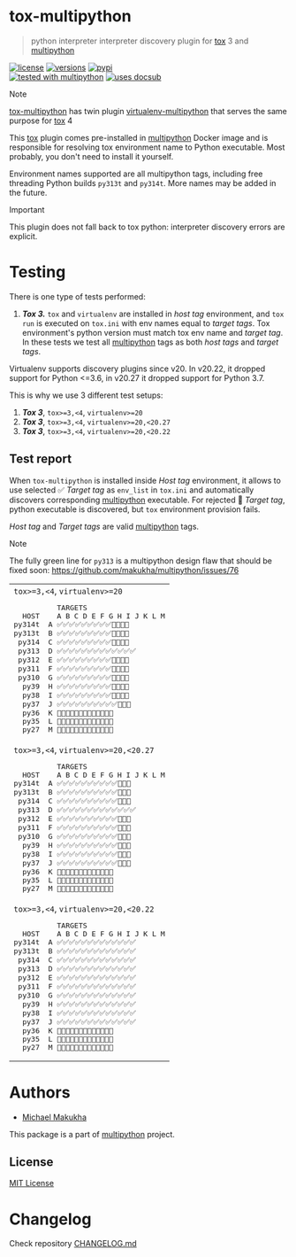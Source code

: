 # tox-multipython
> python interpreter interpreter discovery plugin for [tox](https://tox.wiki) 3 and [multipython](https://github.com/makukha/multipython)

[![license](https://img.shields.io/github/license/makukha/tox-multipython.svg)](https://github.com/makukha/tox-multipython/blob/main/LICENSE)
[![versions](https://img.shields.io/pypi/pyversions/tox-multipython.svg)](https://pypi.org/project/tox-multipython)
[![pypi](https://img.shields.io/pypi/v/tox-multipython.svg#v0.2.0)](https://pypi.python.org/pypi/tox-multipython)  
[![tested with multipython](https://img.shields.io/badge/tested_with-multipython-x)](https://github.com/makukha/multipython)
[![uses docsub](https://img.shields.io/badge/uses-docsub-royalblue)
](https://github.com/makukha/docsub)

> [!NOTE]
> [tox-multipython]() has twin plugin [virtualenv-multipython](https://github.com/makukha/virtualenv-multipython) that serves the same purpose for [tox](https://tox.wiki) 4

This [tox](https://tox.wiki) plugin comes pre-installed in [multipython](https://hub.docker.com/r/makukha/multipython) Docker image and is responsible for resolving tox environment name to Python executable. Most probably, you don't need to install it yourself.

Environment names supported are all multipython tags, including free threading Python builds `py313t` and `py314t`. More names may be added in the future.

> [!IMPORTANT]
> This plugin does not fall back to tox python: interpreter discovery errors are explicit.

# Testing

There is one type of tests performed:
1. ***Tox 3.*** `tox` and `virtualenv` are installed in *host tag* environment, and `tox run` is executed on `tox.ini` with env names equal to *target tags*. Tox environment's python version must match tox env name and *target tag*. In these tests we test all [multipython](https://github.com/makukha/multipython) tags as both *host tags* and *target tags*.

Virtualenv supports discovery plugins since v20. In v20.22, it dropped support for Python <=3.6, in v20.27 it dropped support for Python 3.7.

This is why we use 3 different test setups:

1. ***Tox 3***, `tox>=3,<4`, `virtualenv>=20`
1. ***Tox 3***, `tox>=3,<4`, `virtualenv>=20,<20.27`
1. ***Tox 3***, `tox>=3,<4`, `virtualenv>=20,<20.22`

## Test report

When `tox-multipython` is installed inside *Host tag* environment, it allows to use selected ✅ *Target tag* as `env_list` in `tox.ini` and automatically discovers corresponding [multipython](https://hub.docker.com/r/makukha/multipython) executable. For rejected 🚫 *Target tag*, python executable is discovered, but `tox` environment provision fails.

*Host tag* and *Target tags* are valid [multipython](https://hub.docker.com/r/makukha/multipython) tags.

> [!NOTE]
> The fully green line for `py313` is a multipython design flaw that should be fixed soon: https://github.com/makukha/multipython/issues/76

<table>
<tbody>

<tr>
<td>
<code>tox>=3,<4</code>, <code>virtualenv>=20</code>
<!-- docsub: begin -->
<!-- docsub: exec uv run python docsubfile.py pretty-report tox3_venv -->
<!-- docsub: lines after 1 upto -1 -->
<pre>
          TARGETS
  HOST    A B C D E F G H I J K L M
py314t  A ✅✅✅✅✅✅✅✅✅🚫🚫🚫🚫
py313t  B ✅✅✅✅✅✅✅✅✅🚫🚫🚫🚫
 py314  C ✅✅✅✅✅✅✅✅✅🚫🚫🚫🚫
 py313  D ✅✅✅✅✅✅✅✅✅✅✅✅✅
 py312  E ✅✅✅✅✅✅✅✅✅🚫🚫🚫🚫
 py311  F ✅✅✅✅✅✅✅✅✅🚫🚫🚫🚫
 py310  G ✅✅✅✅✅✅✅✅✅🚫🚫🚫🚫
  py39  H ✅✅✅✅✅✅✅✅✅🚫🚫🚫🚫
  py38  I ✅✅✅✅✅✅✅✅✅🚫🚫🚫🚫
  py37  J ✅✅✅✅✅✅✅✅✅✅🚫🚫🚫
  py36  K 🚫🚫🚫🚫🚫✅✅✅✅✅✅✅✅
  py35  L 🚫🚫🚫🚫🚫✅✅✅✅✅✅✅✅
  py27  M 🚫🚫🚫🚫🚫✅✅✅✅✅✅✅✅
</pre>
<!-- docsub: end -->
</td>
</tr>

<tr>
<td>
<code>tox>=3,<4</code>, <code>virtualenv>=20,<20.27</code>
<!-- docsub: begin -->
<!-- docsub: exec uv run python docsubfile.py pretty-report tox3_venv27 -->
<!-- docsub: lines after 1 upto -1 -->
<pre>
          TARGETS
  HOST    A B C D E F G H I J K L M
py314t  A ✅✅✅✅✅✅✅✅✅✅🚫🚫🚫
py313t  B ✅✅✅✅✅✅✅✅✅✅🚫🚫🚫
 py314  C ✅✅✅✅✅✅✅✅✅✅🚫🚫🚫
 py313  D ✅✅✅✅✅✅✅✅✅✅✅✅✅
 py312  E ✅✅✅✅✅✅✅✅✅✅🚫🚫🚫
 py311  F ✅✅✅✅✅✅✅✅✅✅🚫🚫🚫
 py310  G ✅✅✅✅✅✅✅✅✅✅🚫🚫🚫
  py39  H ✅✅✅✅✅✅✅✅✅✅🚫🚫🚫
  py38  I ✅✅✅✅✅✅✅✅✅✅🚫🚫🚫
  py37  J ✅✅✅✅✅✅✅✅✅✅🚫🚫🚫
  py36  K 🚫🚫🚫🚫🚫✅✅✅✅✅✅✅✅
  py35  L 🚫🚫🚫🚫🚫✅✅✅✅✅✅✅✅
  py27  M 🚫🚫🚫🚫🚫✅✅✅✅✅✅✅✅
</pre>
<!-- docsub: end -->
</td>
</tr>

<tr>
<td>
<code>tox>=3,<4</code>, <code>virtualenv>=20,<20.22</code>
<!-- docsub: begin -->
<!-- docsub: exec uv run python docsubfile.py pretty-report tox3_venv22 -->
<!-- docsub: lines after 1 upto -1 -->
<pre>
          TARGETS
  HOST    A B C D E F G H I J K L M
py314t  A ✅✅✅✅✅✅✅✅✅✅✅✅✅
py313t  B ✅✅✅✅✅✅✅✅✅✅✅✅✅
 py314  C ✅✅✅✅✅✅✅✅✅✅✅✅✅
 py313  D ✅✅✅✅✅✅✅✅✅✅✅✅✅
 py312  E ✅✅✅✅✅✅✅✅✅✅✅✅✅
 py311  F ✅✅✅✅✅✅✅✅✅✅✅✅✅
 py310  G ✅✅✅✅✅✅✅✅✅✅✅✅✅
  py39  H ✅✅✅✅✅✅✅✅✅✅✅✅✅
  py38  I ✅✅✅✅✅✅✅✅✅✅✅✅✅
  py37  J ✅✅✅✅✅✅✅✅✅✅✅✅✅
  py36  K 🚫🚫🚫🚫🚫✅✅✅✅✅✅✅✅
  py35  L 🚫🚫🚫🚫🚫✅✅✅✅✅✅✅✅
  py27  M 🚫🚫🚫🚫🚫✅✅✅✅✅✅✅✅
</pre>
<!-- docsub: end -->
</td>
</tr>

</tbody>
</table>


# Authors

* [Michael Makukha](https://github.com/makukha)

This package is a part of [multipython](https://github.com/makukha/multipython) project.


## License

[MIT License](https://github.com/makukha/caseutil/blob/main/LICENSE)


# Changelog

Check repository [CHANGELOG.md](https://github.com/makukha/tox-multipython/tree/main/CHANGELOG.md)
